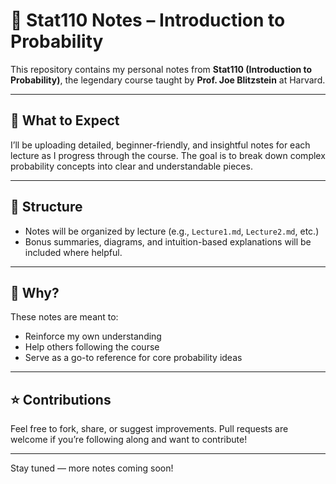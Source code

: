 # 📘 Stat110 Notes – Introduction to Probability

This repository contains my personal notes from **Stat110 (Introduction to Probability)**, the legendary course taught by **Prof. Joe Blitzstein** at Harvard.

---

## 📝 What to Expect

I’ll be uploading detailed, beginner-friendly, and insightful notes for each lecture as I progress through the course. The goal is to break down complex probability concepts into clear and understandable pieces.

---

## 📂 Structure

- Notes will be organized by lecture (e.g., `Lecture1.md`, `Lecture2.md`, etc.)
- Bonus summaries, diagrams, and intuition-based explanations will be included where helpful.

---

## 🎯 Why?

These notes are meant to:
- Reinforce my own understanding
- Help others following the course
- Serve as a go-to reference for core probability ideas

---

## ⭐ Contributions

Feel free to fork, share, or suggest improvements. Pull requests are welcome if you’re following along and want to contribute!

---

Stay tuned — more notes coming soon!
